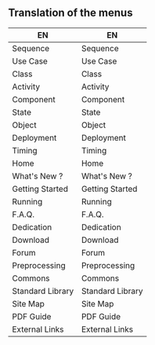 ## Translation of the menus

| EN               | EN               |
| ---------------- | ---------------- |
| Sequence         | Sequence         |
| Use Case         | Use Case         |
| Class            | Class            |
| Activity         | Activity         |
| Component        | Component        |
| State            | State            |
| Object           | Object           |
| Deployment       | Deployment       |
| Timing           | Timing           |
| Home             | Home             |
| What's New ?     | What's New ?     |
| Getting Started  | Getting Started  |
| Running          | Running          |
| F.A.Q.           | F.A.Q.           |
| Dedication       | Dedication       |
| Download         | Download         |
| Forum            | Forum            |
| Preprocessing    | Preprocessing    |
| Commons          | Commons          |
| Standard Library | Standard Library |
| Site Map         | Site Map         |
| PDF Guide        | PDF Guide        |
| External Links   | External Links   |


